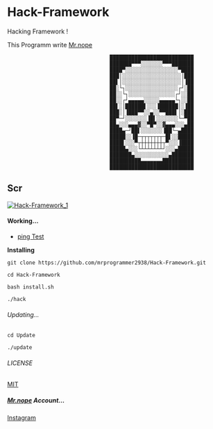 # Hack-Framework
Hacking Framework !

This Programm write [Mr.nope](https://github.com/mrprogrammer2938)

```
                                 ███████████████████████████
                                 ███████▀▀▀░░░░░░░▀▀▀███████
                                 ████▀░░░░░░░░░░░░░░░░░▀████
                                 ███│░░░░░░░░░░░░░░░░░░░│███
                                 ██▌│░░░░░░░░░░░░░░░░░░░│▐██
                                 ██░└┐░░░░░░░░░░░░░░░░░┌┘░██
                                 ██░░└┐░░░░░░░░░░░░░░░┌┘░░██
                                 ██░░┌┘▄▄▄▄▄░░░░░▄▄▄▄▄└┐░░██
                                 ██▌░│██████▌░░░▐██████│░▐██
                                 ███░│▐███▀▀░░▄░░▀▀███▌│░███
                                 ██▀─┘░░░░░░░▐█▌░░░░░░░└─▀██
                                 ██▄░░░▄▄▄▓░░▀█▀░░▓▄▄▄░░░▄██
                                 ████▄─┘██▌░░░░░░░▐██└─▄████
                                 █████░░▐█─┬┬┬┬┬┬┬─█▌░░█████
                                 ████▌░░░▀┬┼┼┼┼┼┼┼┬▀░░░▐████
                                 █████▄░░░└┴┴┴┴┴┴┴┘░░░▄█████
                                 ███████▄░░░░░░░░░░░▄███████
                                 ██████████▄▄▄▄▄▄▄██████████
                                 ███████████████████████████
```

## Scr
[![Hack-Framework_1](https://user-images.githubusercontent.com/78996423/120571947-61031b80-c430-11eb-9b6a-6443dec23385.jpeg)](https://github.com/mrprogrammer2938/Hack-Framework)

#### Working...
- [ping Test](https://en.wikipedia.org/wiki/Ping_(networking_utility))

**Installing**
```
git clone https://github.com/mrprogrammer2938/Hack-Framework.git

cd Hack-Framework

bash install.sh

./hack
```
###### Updating...
```
cd Update

./update
```

###### LICENSE
[MIT](https://github.com/mrprogrammer2938/Hack-Framework/blob/main/LICENSE)

##### [Mr.nope](https://github.com/mrprogrammer2938) Account...
[Instagram](https://instagram.com/programmer2938)
